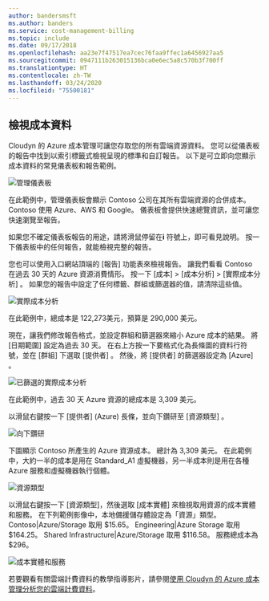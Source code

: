 ```yaml
---
author: bandersmsft
ms.author: banders
ms.service: cost-management-billing
ms.topic: include
ms.date: 09/17/2018
ms.openlocfilehash: aa23e7f47517ea7cec76faa9ffec1a6456927aa5
ms.sourcegitcommit: 0947111b263015136bca0e6ec5a8c570b3f700ff
ms.translationtype: HT
ms.contentlocale: zh-TW
ms.lasthandoff: 03/24/2020
ms.locfileid: "75500181"
---
```

## <a name="view-cost-data"></a>檢視成本資料

Cloudyn 的 Azure 成本管理可讓您存取您的所有雲端資源資料。 您可以從儀表板的報告中找到以索引標籤式檢視呈現的標準和自訂報告。 以下是可立即向您顯示成本資料的常見儀表板和報告範例。

![管理儀表板](./media/cost-management-create-account-view-data/mgt-dash.png)

在此範例中，管理儀表板會顯示 Contoso 公司在其所有雲端資源的合併成本。 Contoso 使用 Azure、AWS 和 Google。 儀表板會提供快速總覽資訊，並可讓您快速瀏覽至報告。  

如果您不確定儀表板報告的用途，請將滑鼠停留在**i** 符號上，即可看見說明。 按一下儀表板中的任何報告，就能檢視完整的報告。

您也可以使用入口網站頂端的 [報告] 功能表來檢視報告。 讓我們看看 Contoso 在過去 30 天的 Azure 資源消費情形。 按一下 [成本]   > [成本分析]   > [實際成本分析]  。 如果您的報告中設定了任何標籤、群組或篩選器的值，請清除這些值。

![實際成本分析](./media/cost-management-create-account-view-data/actual-cost-01.png)

在此範例中，總成本是 122,273美元，預算是 290,000 美元。

現在，讓我們修改報告格式，並設定群組和篩選器來縮小 Azure 成本的結果。 將 [日期範圍]  設定為過去 30 天。 在右上方按一下要格式化為長條圖的資料行符號，並在 [群組] 下選取 [提供者]  。 然後，將 [提供者]  的篩選器設定為 [Azure]  。

![已篩選的實際成本分析](./media/cost-management-create-account-view-data/actual-cost-02.png)

在此範例中，過去 30 天 Azure 資源的總成本是 3,309 美元。

以滑鼠右鍵按一下 [提供者] \(Azure) 長條，並向下鑽研至 [資源類型]  。

![向下鑽研](./media/cost-management-create-account-view-data/actual-cost-03.png)

下圖顯示 Contoso 所產生的 Azure 資源成本。 總計為 3,309 美元。 在此範例中，大約一半的成本是用在 Standard_A1 虛擬機器，另一半成本則是用在各種 Azure 服務和虛擬機器執行個體。

![資源類型](./media/cost-management-create-account-view-data/actual-cost-04.png)

以滑鼠右鍵按一下 [資源類型]，然後選取 [成本實體]  來檢視取用資源的成本實體和服務。 在下列範例影像中，本地備援儲存體設定為「資源」類型。 Contoso|Azure/Storage 取用 $15.65。 Engineering|Azure Storage 取用 $164.25。 Shared Infrastructure|Azure/Storage 取用 $116.58。 服務總成本為 $296。

![成本實體和服務](./media/cost-management-create-account-view-data/actual-cost-05.png)

若要觀看有關雲端計費資料的教學指導影片，請參閱[使用 Cloudyn 的 Azure 成本管理分析您的雲端計費資料](https://youtu.be/G0pvI3iLH-Y)。
